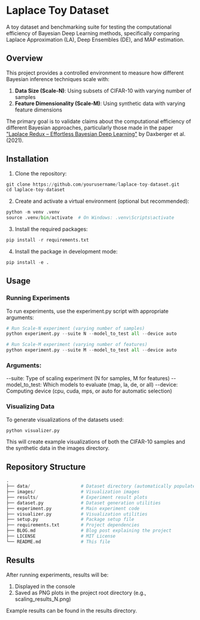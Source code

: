 # Laplace Toy Dataset

A toy dataset and benchmarking suite for testing the computational efficiency of Bayesian Deep Learning methods, specifically comparing Laplace Approximation (LA), Deep Ensembles (DE), and MAP estimation.

## Overview

This project provides a controlled environment to measure how different Bayesian inference techniques scale with:

1. **Data Size (Scale-N)**: Using subsets of CIFAR-10 with varying number of samples
2. **Feature Dimensionality (Scale-M)**: Using synthetic data with varying feature dimensions

The primary goal is to validate claims about the computational efficiency of different Bayesian approaches, particularly those made in the paper ["Laplace Redux – Effortless Bayesian Deep Learning"](https://arxiv.org/abs/2106.14806) by Daxberger et al. (2021).

## Installation

1. Clone the repository:

```python
git clone https://github.com/yourusername/laplace-toy-dataset.git
cd laplace-toy-dataset
```

2. Create and activate a virtual environment (optional but recommended):

```python
python -m venv .venv
source .venv/bin/activate  # On Windows: .venv\Scripts\activate
```

3. Install the required packages:

```python
pip install -r requirements.txt
```

4. Install the package in development mode:

```python
pip install -e .
```

## Usage

### Running Experiments

To run experiments, use the experiment.py script with appropriate arguments:

```python
# Run Scale-N experiment (varying number of samples)
python experiment.py --suite N --model_to_test all --device auto

# Run Scale-M experiment (varying number of features)
python experiment.py --suite M --model_to_test all --device auto
```

### Arguments:

--suite: Type of scaling experiment (N for samples, M for features)
--model_to_test: Which models to evaluate (map, la, de, or all)
--device: Computing device (cpu, cuda, mps, or auto for automatic selection)

### Visualizing Data

To generate visualizations of the datasets used:

```python
python visualizer.py
```

This will create example visualizations of both the CIFAR-10 samples and the synthetic data in the images directory.

## Repository Structure

```python
.
├── data/                   # Dataset directory (automatically populated)
├── images/                 # Visualization images
├── results/                # Experiment result plots
├── dataset.py              # Dataset generation utilities
├── experiment.py           # Main experiment code
├── visualizer.py           # Visualization utilities
├── setup.py                # Package setup file
├── requirements.txt        # Project dependencies
├── BLOG.md                 # Blog post explaining the project
├── LICENSE                 # MIT License
└── README.md               # This file
```

## Results

After running experiments, results will be:

1. Displayed in the console
2. Saved as PNG plots in the project root directory (e.g., scaling_results_N.png)

Example results can be found in the results directory.
